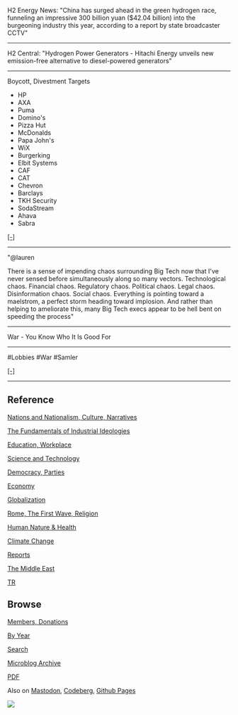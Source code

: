 
H2 Energy News: "China has surged ahead in the green hydrogen race,
funneling an impressive 300 billion yuan ($42.04 billion) into the
burgeoning industry this year, according to a report by state
broadcaster CCTV"

---

H2 Central: "Hydrogen Power Generators - Hitachi Energy unveils new
emission-free alternative to diesel-powered generators"

---

Boycott, Divestment Targets

- HP
- AXA
- Puma
- Domino's
- Pizza Hut
- McDonalds
- Papa John's
- WiX
- Burgerking
- Elbit Systems
- CAF
- CAT
- Chevron
- Barclays
- TKH Security
- SodaStream
- Ahava
- Sabra

[[-]](https://bdsmovement.net/Act-Now-Against-These-Companies-Profiting-From-Genocide)

---

"@lauren

There is a sense of impending chaos surrounding Big Tech now that I've
never sensed before simultaneously along so many
vectors. Technological chaos. Financial chaos. Regulatory
chaos. Political chaos. Legal chaos. Disinformation chaos. Social
chaos. Everything is pointing toward a maelstrom, a perfect storm
heading toward implosion. And rather than helping to ameliorate this,
many Big Tech execs appear to be hell bent on speeding the process"

---

War - You Know Who It Is Good For

---

\#Lobbies \#War \#Samler 

[[-]](https://youtu.be/xPrfgn0pugk?t=1173)

---

## Reference

[Nations and Nationalism, Culture, Narratives](0119/2013/02/nations-and-nationalism.html)

[The Fundamentals of Industrial Ideologies](0119/2011/04/fundamentals-of-industrial-ideologies.html)

[Education, Workplace](0119/2017/09/education-workplace.html)

[Science and Technology](0119/2018/09/science-technology.html)

[Democracy, Parties](0119/2016/11/democracy.html)

[Economy](2021/01/economy.html)

[Globalization](0119/2018/09/globalization.html)

[Rome, The First Wave, Religion](0119/2017/12/rome.html)

[Human Nature & Health](2020/07/human-nature.html)

[Climate Change](2022/01/climate.html)

[Reports](2021/01/reports.html)

[The Middle East](0119/2019/07/middleeast.html)

[TR](../tr/index.html)

## Browse

[Members, Donations](2022/08/members.html)

[By Year](years.html)

[Search](search.html)

[Microblog Archive](mbl/index.html)

[PDF](https://drive.google.com/uc?export=view&id=1FSi-1MnqXVq_PVTEXzzflwN8-7h92N_R)

Also on 
[Mastodon](https://fosstodon.org/@muratk5n),
[Codeberg](https://muratk5n.codeberg.page/en/),
[Github Pages](https://muratk5n.github.io/thirdwave/en/)

<img src='https://drive.google.com/uc?export=view&id=1zsIeciFSvlr-sWB84Tc0mfZ_NYqn9VQx'/> 
